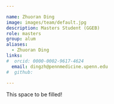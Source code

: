 ```yaml
---

name: Zhuoran Ding
image: images/team/default.jpg
description: Masters Student (GGEB)
role: masters
group: alum
aliases:
  - Zhuoran Ding
links:
#  orcid: 0000-0002-9617-4624
  email: dingzh@pennmedicine.upenn.edu
#  github: 
 
---
```


This space to be filled!
